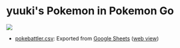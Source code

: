 # yuuki's Pokemon in Pokemon Go

[![](https://github.com/user-attachments/assets/9035d589-c07b-4722-bec9-b0da805ec49e)](https://www.pokebattler.com/profiles/1124360)

* [pokebattler.csv](pokebattler.csv): Exported from [Google Sheets](https://docs.google.com/spreadsheets/d/1oDGHwudse8174CmVIw3s1EFk6GcTaWVltyjSvkxiZ5s/edit) ([web view](https://docs.google.com/spreadsheets/d/e/2PACX-1vS--2srW-URGq9_aaCTjeIIQ0fZpqDCza45tpytC3P8J1TgShCqNCjKDgthrbx1kY4TemvkSpixuejW/pubhtml))
